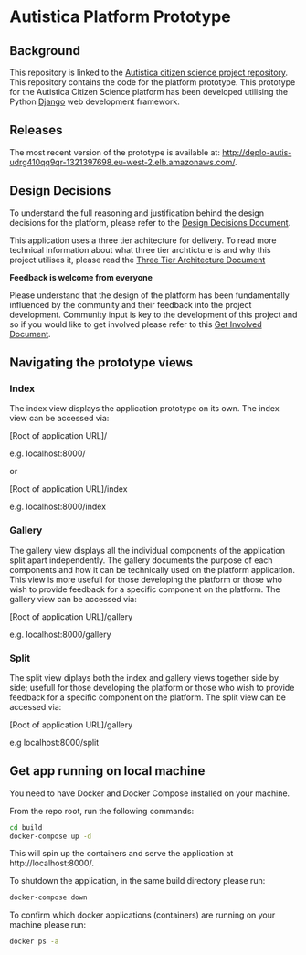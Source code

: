 # Autistica Platform Prototype

## Background


This repository is linked to the [Autistica citizen science project repository](https://github.com/alan-turing-institute/AutisticaCitizenScience). This repository contains the code for the platform prototype. This prototype for the Autistica Citizen Science platform has been developed utilising the Python [Django](https://www.djangoproject.com/) web development framework. 


## Releases

The most recent version of the prototype is available at: http://deplo-autis-udrg410qq9qr-1321397698.eu-west-2.elb.amazonaws.com/.


## Design Decisions

To understand the full reasoning and justification behind the design decisions for the platform, please refer to the [Design Decisions Document](./documentation/COMPONENT_DESIGN_DECISIONS.md). 

This application uses a three tier achitecture for delivery. To read more technical information about what three tier archticture is and why this project utilises it, please read the [Three Tier Architecture Document]()

**Feedback is welcome from everyone**

Please understand that the design of the platform has been fundamentally influenced by the community and their feedback into the project development. Community input is key to the development of this project and so if you would like to get involved please refer to this [Get Involved Document](https://github.com/alan-turing-institute/AutisticaCitizenScience/blob/master/get-involved/README.md).   

## Navigating the prototype views

### Index

The index view displays the application prototype on its own. The index view can be accessed via:

[Root of application URL]/

e.g. localhost:8000/

or 

[Root of application URL]/index

e.g. localhost:8000/index



### Gallery

The gallery view displays all the individual components of the application split apart independently. The gallery documents the purpose of each components and how it can be technically used on the platform application. This view is more usefull for those developing the platform or those who wish to provide feedback for a specific component on the platform. The gallery view can be accessed via:

[Root of application URL]/gallery

e.g. localhost:8000/gallery


### Split

The split view diplays both the index and gallery views together side by side; usefull for those developing the platform or those who wish to provide feedback for a specific component on the platform. The split view can be accessed via:

[Root of application URL]/gallery

e.g localhost:8000/split


## Get app running on local machine

You need to have Docker and Docker Compose installed on your machine.

From the repo root, run the following commands:

```bash
cd build
docker-compose up -d
```

This will spin up the containers and serve the application at http://localhost:8000/.

To shutdown the application, in the same build directory please run:

```bash
docker-compose down
```

To confirm which docker applications (containers) are running on your machine please run:

```bash
docker ps -a
```


